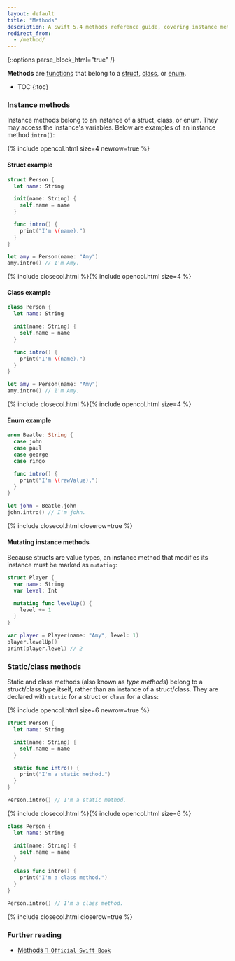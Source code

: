 ```yaml
---
layout: default
title: "Methods"
description: A Swift 5.4 methods reference guide, covering instance methods and static/class methods.
redirect_from: 
  - /method/
---
```

{::options parse_block_html="true" /}

**Methods** are [functions](/functions) that belong to a [struct](/structs-and-classes), [class](/structs-and-classes), or [enum](/enums).

* TOC
{:toc}

### Instance methods

Instance methods belong to an instance of a struct, class, or enum. They may access the instance's variables. Below are examples of an instance method `intro()`:

{% include opencol.html size=4 newrow=true %}

#### Struct example

```swift
struct Person {
  let name: String

  init(name: String) {
    self.name = name
  }

  func intro() {
    print("I'm \(name).")
  }
}

let amy = Person(name: "Amy")
amy.intro() // I'm Amy.
```

{% include closecol.html %}{% include opencol.html size=4 %}

#### Class example

```swift
class Person {
  let name: String

  init(name: String) {
    self.name = name
  }

  func intro() {
    print("I'm \(name).")
  }
}

let amy = Person(name: "Amy")
amy.intro() // I'm Amy.
```

{% include closecol.html %}{% include opencol.html size=4 %}

#### Enum example

```swift
enum Beatle: String {
  case john
  case paul
  case george
  case ringo

  func intro() {
    print("I'm \(rawValue).")
  }
}

let john = Beatle.john
john.intro() // I'm john.
```

{% include closecol.html closerow=true %}

#### Mutating instance methods

Because structs are value types, an instance method that modifies its instance must be marked as `mutating`:

```swift
struct Player {
  var name: String
  var level: Int

  mutating func levelUp() {
    level += 1
  }
}

var player = Player(name: "Amy", level: 1)
player.levelUp()
print(player.level) // 2
```

### Static/class methods

Static and class methods (also known as _type methods_) belong to a struct/class type itself, rather than an instance of a struct/class. They are declared with `static` for a struct or `class` for a class:

{% include opencol.html size=6 newrow=true %}

```swift
struct Person {
  let name: String

  init(name: String) {
    self.name = name
  }

  static func intro() {
    print("I'm a static method.")
  }
}

Person.intro() // I'm a static method.
```

{% include closecol.html %}{% include opencol.html size=6 %}

```swift
class Person {
  let name: String

  init(name: String) {
    self.name = name
  }

  class func intro() {
    print("I'm a class method.")
  }
}

Person.intro() // I'm a class method.
```

{% include closecol.html closerow=true %}

### Further reading

* [Methods `📖 Official Swift Book`](https://docs.swift.org/swift-book/LanguageGuide/Methods.html)
